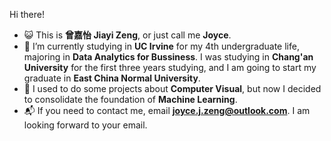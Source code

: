 Hi there!
- 😺 This is **曾嘉怡 Jiayi Zeng**, or just call me **Joyce**. 
- 🏫 I’m currently studying in **UC Irvine** for my 4th undergraduate life, majoring in **Data Analytics for Bussiness**. I was studying in **Chang'an University** for the first three years studying, and I am going to start my graduate in **East China Normal University**. 
- 🤔 I used to do some projects about **Computer Visual**, but now I decided to consolidate the foundation of **Machine Learning**.
- 📬 If you need to contact me, email **joyce.j.zeng@outlook.com**. I am looking forward to your email.
